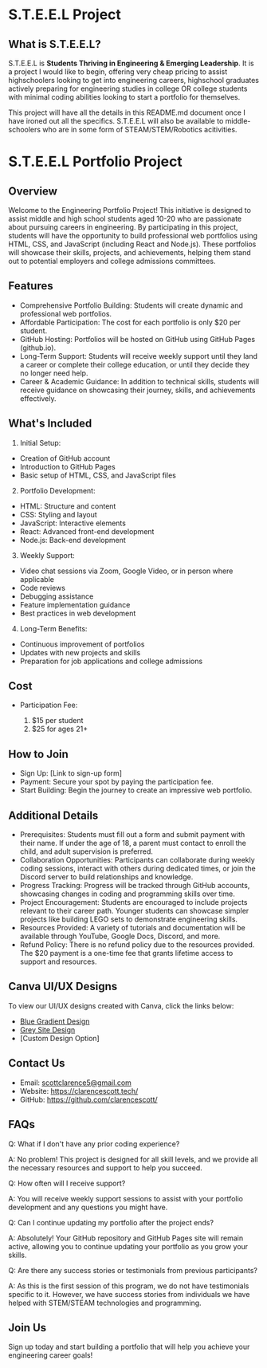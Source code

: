 # S.T.E.E.L Project

## What is S.T.E.E.L?
S.T.E.E.L is <b>Students Thriving in Engineering & Emerging Leadership</b>. It is a project I would like to begin, offering very cheap pricing to assist highschoolers looking to get into engineering careers, highschool graduates actively preparing for engineering studies in college OR college students with minimal coding abilities looking to start a portfolio for themselves.

This project will have all the details in this README.md document once I have ironed out all the specifics. S.T.E.E.L will also be available to middle-schoolers who are in some form of STEAM/STEM/Robotics acitivities.

# S.T.E.E.L Portfolio Project
## Overview
Welcome to the Engineering Portfolio Project! This initiative is designed to assist middle and high school students aged 10-20 who are passionate about pursuing careers in engineering. By participating in this project, students will have the opportunity to build professional web portfolios using HTML, CSS, and JavaScript (including React and Node.js). These portfolios will showcase their skills, projects, and achievements, helping them stand out to potential employers and college admissions committees.

## Features
- Comprehensive Portfolio Building: Students will create dynamic and professional web portfolios.
- Affordable Participation: The cost for each portfolio is only $20 per student.
- GitHub Hosting: Portfolios will be hosted on GitHub using GitHub Pages (github.io).
- Long-Term Support: Students will receive weekly support until they land a career or complete their college education, or until they decide they no longer need help.
- Career & Academic Guidance: In addition to technical skills, students will receive guidance on showcasing their journey, skills, and achievements effectively.

## What's Included
1. Initial Setup:

- Creation of GitHub account
- Introduction to GitHub Pages
- Basic setup of HTML, CSS, and JavaScript files

2. Portfolio Development:

- HTML: Structure and content
- CSS: Styling and layout
- JavaScript: Interactive elements
- React: Advanced front-end development
- Node.js: Back-end development

3. Weekly Support:

- Video chat sessions via Zoom, Google Video, or in person where applicable
- Code reviews
- Debugging assistance
- Feature implementation guidance
- Best practices in web development

4. Long-Term Benefits:

- Continuous improvement of portfolios
- Updates with new projects and skills
- Preparation for job applications and college admissions

## Cost
- Participation Fee:
  
  1. $15 per student
  2. $25 for ages 21+

## How to Join
- Sign Up: [Link to sign-up form]
- Payment: Secure your spot by paying the participation fee.
- Start Building: Begin the journey to create an impressive web portfolio.

## Additional Details
- Prerequisites: Students must fill out a form and submit payment with their name. If under the age of 18, a parent must contact to enroll the child, and adult supervision is preferred.
- Collaboration Opportunities: Participants can collaborate during weekly coding sessions, interact with others during dedicated times, or join the Discord server to build relationships and knowledge.
- Progress Tracking: Progress will be tracked through GitHub accounts, showcasing changes in coding and programming skills over time.
- Project Encouragement: Students are encouraged to include projects relevant to their career path. Younger students can showcase simpler projects like building LEGO sets to demonstrate engineering skills.
- Resources Provided: A variety of tutorials and documentation will be available through YouTube, Google Docs, Discord, and more.
- Refund Policy: There is no refund policy due to the resources provided. The $20 payment is a one-time fee that grants lifetime access to support and resources.

## Canva UI/UX Designs
To view our UI/UX designs created with Canva, click the links below:

- [Blue Gradient Design](https://www.canva.com/design/DAGMb_W3BHQ/A79GCCoAk_LPBRCNM0eqyw/view?mode=prototype)
- [Grey Site Design](https://www.canva.com/design/DAGMcmQIT48/DxgQnUMTWieiGB78awTQ3Q/view?mode=prototype)
- [Custom Design Option]

## Contact Us
- Email: scottclarence5@gmail.com
- Website: https://clarencescott.tech/
- GitHub: https://github.com/clarencescott/

## FAQs
Q: What if I don't have any prior coding experience?

A: No problem! This project is designed for all skill levels, and we provide all the necessary resources and support to help you succeed.


Q: How often will I receive support?

A: You will receive weekly support sessions to assist with your portfolio development and any questions you might have.


Q: Can I continue updating my portfolio after the project ends?

A: Absolutely! Your GitHub repository and GitHub Pages site will remain active, allowing you to continue updating your portfolio as you grow your skills.


Q: Are there any success stories or testimonials from previous participants?

A: As this is the first session of this program, we do not have testimonials specific to it. However, we have success stories from individuals we have helped with STEM/STEAM technologies and programming.


## Join Us
Sign up today and start building a portfolio that will help you achieve your engineering career goals!

